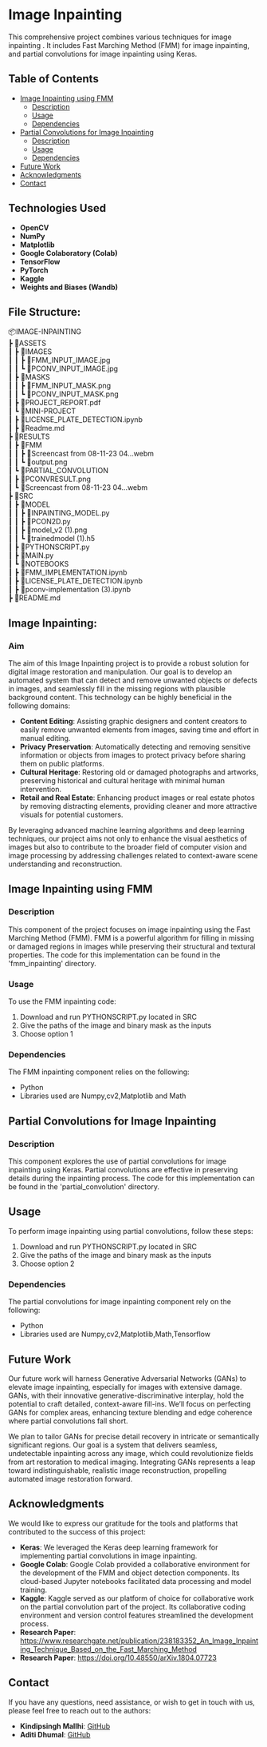 # Image Inpainting 

This comprehensive project combines various techniques for image inpainting . It includes Fast Marching Method (FMM) for image inpainting, and partial convolutions for image inpainting using Keras.

## Table of Contents

- [Image Inpainting using FMM](#image-inpainting-using-fmm)
  - [Description](#description-1)
  - [Usage](#usage-1)
  - [Dependencies](#dependencies-1)
- [Partial Convolutions for Image Inpainting](#partial-convolutions-for-image-inpainting)
  - [Description](#description-2)
  - [Usage](#usage-2)
  - [Dependencies](#dependencies-2)
- [Future Work](#future-work)
- [Acknowledgments](#acknowledgments)
- [Contact](#contact)

## Technologies Used

- **OpenCV**
- **NumPy**
- **Matplotlib**
- **Google Colaboratory (Colab)**
- **TensorFlow**
- **PyTorch**
- **Kaggle**
- **Weights and Biases (Wandb)**

## File Structure:

📦IMAGE-INPAINTING  
 ┣ 📂ASSETS  
 ┃ ┣ 📂IMAGES  
 ┃ ┃ ┣ 📜FMM_INPUT_IMAGE.jpg  
 ┃ ┃ ┗ 📜PCONV_INPUT_IMAGE.jpg  
 ┃ ┣ 📂MASKS  
 ┃ ┃ ┣ 📜FMM_INPUT_MASK.png  
 ┃ ┃ ┗ 📜PCONV_INPUT_MASK.png  
 ┃ ┣ 📜PROJECT_REPORT.pdf  
 ┃ ┗ 📂MINI-PROJECT  
 ┃   ┣ 📜LICENSE_PLATE_DETECTION.ipynb  
 ┃   ┣ 📜Readme.md  
 ┣ 📂RESULTS  
 ┃ ┣ 📂FMM  
 ┃ ┃ ┣ 📜Screencast from 08-11-23 04...webm  
 ┃ ┃ ┗ 📜output.png  
 ┃ ┗ 📂PARTIAL_CONVOLUTION  
 ┃   ┣ 📜PCONVRESULT.png  
 ┃   ┗ 📜Screencast from 08-11-23 04...webm  
 ┣ 📂SRC    
 ┃ ┣ 📂MODEL  
 ┃ ┃ ┣ 📜INPAINTING_MODEL.py  
 ┃ ┃ ┣ 📜PCON2D.py  
 ┃ ┃ ┣ 📜model_v2 (1).png  
 ┃ ┃ ┗ 📜trainedmodel (1).h5  
 ┃ ┣ 📜PYTHONSCRIPT.py  
 ┃ ┣ 📜MAIN.py  
 ┃ ┗ 📂NOTEBOOKS  
 ┃   ┣ 📜FMM_IMPLEMENTATION.ipynb  
 ┃   ┣ 📜LICENSE_PLATE_DETECTION.ipynb  
 ┃   ┣ 📜pconv-implementation (3).ipynb  
 ┣ 📜README.md  

## Image Inpainting:

### Aim

The aim of this Image Inpainting project is to provide a robust solution for digital image restoration and manipulation. Our goal is to develop an automated system that can detect and remove unwanted objects or defects in images, and seamlessly fill in the missing regions with plausible background content. This technology can be highly beneficial in the following domains:

- **Content Editing**: Assisting graphic designers and content creators to easily remove unwanted elements from images, saving time and effort in manual editing.
- **Privacy Preservation**: Automatically detecting and removing sensitive information or objects from images to protect privacy before sharing them on public platforms.
- **Cultural Heritage**: Restoring old or damaged photographs and artworks, preserving historical and cultural heritage with minimal human intervention.
- **Retail and Real Estate**: Enhancing product images or real estate photos by removing distracting elements, providing cleaner and more attractive visuals for potential customers.

By leveraging advanced machine learning algorithms and deep learning techniques, our project aims not only to enhance the visual aesthetics of images but also to contribute to the broader field of computer vision and image processing by addressing challenges related to context-aware scene understanding and reconstruction.



## Image Inpainting using FMM

### Description
This component of the project focuses on image inpainting using the Fast Marching Method (FMM). FMM is a powerful algorithm for filling in missing or damaged regions in images while preserving their structural and textural properties. The code for this implementation can be found in the 'fmm_inpainting' directory.

### Usage
To use the FMM inpainting code:
1. Download and run PYTHONSCRIPT.py located in SRC
2. Give the paths of the image and binary mask as the inputs 
3. Choose option 1


### Dependencies
The FMM inpainting component relies on the following:
- Python
- Libraries used are Numpy,cv2,Matplotlib and Math


## Partial Convolutions for Image Inpainting

### Description
This component explores the use of partial convolutions for image inpainting using Keras. Partial convolutions are effective in preserving details during the inpainting process. The code for this implementation can be found in the 'partial_convolution' directory.

## Usage

To perform image inpainting using partial convolutions, follow these steps:
1. Download and run PYTHONSCRIPT.py located in SRC
2. Give the paths of the image and binary mask as the inputs 
3. Choose option 2


### Dependencies

The partial convolutions for image inpainting component rely on the following:
- Python
- Libraries used are Numpy,cv2,Matplotlib,Math,Tensorflow

## Future Work

Our future work will harness Generative Adversarial Networks (GANs) to elevate image inpainting, especially for images with extensive damage. GANs, with their innovative generative-discriminative interplay, hold the potential to craft detailed, context-aware fill-ins. We’ll focus on perfecting GANs for complex areas, enhancing texture blending and edge coherence where partial convolutions fall short.

We plan to tailor GANs for precise detail recovery in intricate or semantically significant regions. Our goal is a system that delivers seamless, undetectable inpainting across any image, which could revolutionize fields from art restoration to medical imaging. Integrating GANs represents a leap toward indistinguishable, realistic image reconstruction, propelling automated image restoration forward.

## Acknowledgments

We would like to express our gratitude for the tools and platforms that contributed to the success of this project:

- **Keras**: We leveraged the Keras deep learning framework for implementing partial convolutions in image inpainting.
- **Google Colab**: Google Colab provided a collaborative environment for the development of the FMM and object detection components. Its cloud-based Jupyter notebooks facilitated data processing and model training.
- **Kaggle**: Kaggle served as our platform of choice for collaborative work on the partial convolution part of the project. Its collaborative coding environment and version control features streamlined the development process.
- **Research Paper**: https://www.researchgate.net/publication/238183352_An_Image_Inpainting_Technique_Based_on_the_Fast_Marching_Method
- **Research Paper**: https://doi.org/10.48550/arXiv.1804.07723

## Contact

If you have any questions, need assistance, or wish to get in touch with us, please feel free to reach out to the authors:

- **Kindipsingh Mallhi**: [GitHub](https://github.com/kindipsingh)
- **Aditi Dhumal**: [GitHub](https://github.com/aditidhu)

